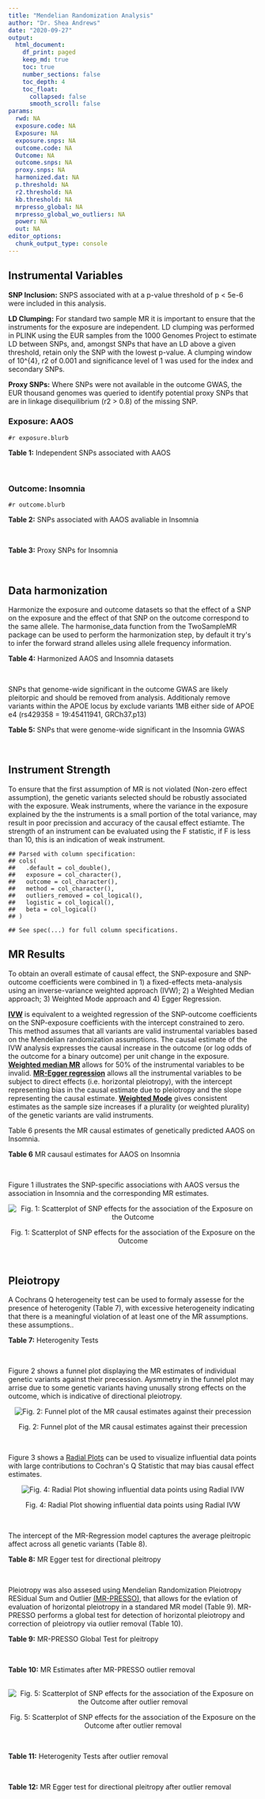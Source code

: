 ```yaml
---
title: "Mendelian Randomization Analysis"
author: "Dr. Shea Andrews"
date: "2020-09-27"
output:
  html_document:
    df_print: paged
    keep_md: true
    toc: true
    number_sections: false
    toc_depth: 4
    toc_float:
      collapsed: false
      smooth_scroll: false
params:
  rwd: NA
  exposure.code: NA
  Exposure: NA
  exposure.snps: NA
  outcome.code: NA
  Outcome: NA
  outcome.snps: NA
  proxy.snps: NA
  harmonized.dat: NA
  p.threshold: NA
  r2.threshold: NA
  kb.threshold: NA
  mrpresso_global: NA
  mrpresso_global_wo_outliers: NA
  power: NA
  out: NA
editor_options:
  chunk_output_type: console
---
```







## Instrumental Variables
**SNP Inclusion:** SNPS associated with at a p-value threshold of p < 5e-6 were included in this analysis.
<br>

**LD Clumping:** For standard two sample MR it is important to ensure that the instruments for the exposure are independent. LD clumping was performed in PLINK using the EUR samples from the 1000 Genomes Project to estimate LD between SNPs, and, amongst SNPs that have an LD above a given threshold, retain only the SNP with the lowest p-value. A clumping window of 10^{4}, r2 of 0.001 and significance level of 1 was used for the index and secondary SNPs.
<br>

**Proxy SNPs:** Where SNPs were not available in the outcome GWAS, the EUR thousand genomes was queried to identify potential proxy SNPs that are in linkage disequilibrium (r2 > 0.8) of the missing SNP.
<br>

### Exposure: AAOS
`#r exposure.blurb`
<br>

**Table 1:** Independent SNPs associated with AAOS
<div data-pagedtable="false">
  <script data-pagedtable-source type="application/json">
{"columns":[{"label":["SNP"],"name":[1],"type":["chr"],"align":["left"]},{"label":["CHROM"],"name":[2],"type":["dbl"],"align":["right"]},{"label":["POS"],"name":[3],"type":["dbl"],"align":["right"]},{"label":["REF"],"name":[4],"type":["chr"],"align":["left"]},{"label":["ALT"],"name":[5],"type":["chr"],"align":["left"]},{"label":["AF"],"name":[6],"type":["dbl"],"align":["right"]},{"label":["BETA"],"name":[7],"type":["dbl"],"align":["right"]},{"label":["SE"],"name":[8],"type":["dbl"],"align":["right"]},{"label":["Z"],"name":[9],"type":["dbl"],"align":["right"]},{"label":["P"],"name":[10],"type":["dbl"],"align":["right"]},{"label":["N"],"name":[11],"type":["dbl"],"align":["right"]},{"label":["TRAIT"],"name":[12],"type":["chr"],"align":["left"]}],"data":[{"1":"rs2649062","2":"1","3":"5799177","4":"A","5":"G","6":"0.3192","7":"0.0652","8":"0.0131","9":"4.977100","10":"6.120e-07","11":"40255","12":"AAOS"},{"1":"rs4662080","2":"1","3":"14363419","4":"C","5":"T","6":"0.6649","7":"0.1421","8":"0.0296","9":"4.800676","10":"1.586e-06","11":"40255","12":"AAOS"},{"1":"rs10919252","2":"1","3":"169802956","4":"C","5":"G","6":"0.3275","7":"0.0975","8":"0.0198","9":"4.924240","10":"8.182e-07","11":"40255","12":"AAOS"},{"1":"rs6701713","2":"1","3":"207786289","4":"A","5":"G","6":"0.7983","7":"-0.0709","8":"0.0146","9":"-4.856160","10":"1.184e-06","11":"40255","12":"AAOS"},{"1":"rs144505123","2":"1","3":"221802052","4":"C","5":"T","6":"0.0113","7":"0.7709","8":"0.1609","9":"4.791175","10":"1.661e-06","11":"40255","12":"AAOS"},{"1":"rs6718282","2":"2","3":"18039651","4":"G","5":"A","6":"0.0440","7":"-0.1421","8":"0.0308","9":"-4.613636","10":"3.840e-06","11":"40255","12":"AAOS"},{"1":"rs114131510","2":"2","3":"78420700","4":"A","5":"G","6":"0.0162","7":"0.6419","8":"0.1406","9":"4.565430","10":"4.949e-06","11":"40255","12":"AAOS"},{"1":"rs12615104","2":"2","3":"109820829","4":"T","5":"C","6":"0.2566","7":"-0.1057","8":"0.0221","9":"-4.782810","10":"1.829e-06","11":"40255","12":"AAOS"},{"1":"rs111906619","2":"2","3":"127789085","4":"C","5":"T","6":"0.0709","7":"0.1268","8":"0.0256","9":"4.953125","10":"7.088e-07","11":"40255","12":"AAOS"},{"1":"rs6431219","2":"2","3":"127862133","4":"C","5":"T","6":"0.4163","7":"0.0774","8":"0.0124","9":"6.241935","10":"3.897e-10","11":"40255","12":"AAOS"},{"1":"rs359982","2":"2","3":"219826934","4":"A","5":"G","6":"0.0781","7":"0.2660","8":"0.0513","9":"5.185190","10":"2.159e-07","11":"40255","12":"AAOS"},{"1":"rs116341973","2":"3","3":"63462893","4":"A","5":"G","6":"0.0227","7":"0.2057","8":"0.0399","9":"5.155390","10":"2.478e-07","11":"40255","12":"AAOS"},{"1":"rs145799027","2":"3","3":"114438213","4":"T","5":"C","6":"0.0147","7":"0.7485","8":"0.1601","9":"4.675200","10":"2.933e-06","11":"40255","12":"AAOS"},{"1":"rs71602496","2":"4","3":"661002","4":"A","5":"G","6":"0.1453","7":"0.0780","8":"0.0171","9":"4.561400","10":"4.978e-06","11":"40255","12":"AAOS"},{"1":"rs115803892","2":"4","3":"134185712","4":"G","5":"A","6":"0.0129","7":"0.9151","8":"0.1973","9":"4.638115","10":"3.498e-06","11":"40255","12":"AAOS"},{"1":"rs1689013","2":"4","3":"181048651","4":"T","5":"C","6":"0.2493","7":"0.0637","8":"0.0139","9":"4.582730","10":"4.657e-06","11":"40255","12":"AAOS"},{"1":"rs144202318","2":"5","3":"165711579","4":"G","5":"A","6":"0.0135","7":"0.7219","8":"0.1572","9":"4.592239","10":"4.356e-06","11":"40255","12":"AAOS"},{"1":"rs77345379","2":"6","3":"69273670","4":"C","5":"T","6":"0.0185","7":"0.2291","8":"0.0501","9":"4.572854","10":"4.830e-06","11":"40255","12":"AAOS"},{"1":"rs12153819","2":"6","3":"83773049","4":"C","5":"T","6":"0.1018","7":"-0.1092","8":"0.0235","9":"-4.646809","10":"3.291e-06","11":"40255","12":"AAOS"},{"1":"rs17170228","2":"7","3":"33076314","4":"G","5":"A","6":"0.0623","7":"0.1215","8":"0.0248","9":"4.899194","10":"1.004e-06","11":"40255","12":"AAOS"},{"1":"rs149907089","2":"7","3":"151626353","4":"G","5":"C","6":"0.0162","7":"0.7109","8":"0.1535","9":"4.631270","10":"3.637e-06","11":"40255","12":"AAOS"},{"1":"rs2725066","2":"8","3":"4438058","4":"T","5":"A","6":"0.5128","7":"-0.0936","8":"0.0191","9":"-4.900524","10":"9.948e-07","11":"40255","12":"AAOS"},{"1":"rs117201713","2":"8","3":"121340499","4":"G","5":"C","6":"0.0408","7":"0.2125","8":"0.0456","9":"4.660088","10":"3.120e-06","11":"40255","12":"AAOS"},{"1":"rs36033332","2":"9","3":"26834807","4":"C","5":"G","6":"0.0386","7":"0.4601","8":"0.0865","9":"5.319080","10":"1.030e-07","11":"40255","12":"AAOS"},{"1":"rs7930318","2":"11","3":"60033371","4":"C","5":"T","6":"0.5996","7":"0.0750","8":"0.0125","9":"6.000000","10":"2.245e-09","11":"40255","12":"AAOS"},{"1":"rs567075","2":"11","3":"85830157","4":"T","5":"C","6":"0.6903","7":"0.0900","8":"0.0132","9":"6.818180","10":"9.084e-12","11":"40255","12":"AAOS"},{"1":"rs11218343","2":"11","3":"121435587","4":"T","5":"C","6":"0.0395","7":"-0.1653","8":"0.0329","9":"-5.024320","10":"5.148e-07","11":"40255","12":"AAOS"},{"1":"rs7958488","2":"12","3":"6546166","4":"A","5":"T","6":"0.0195","7":"0.5085","8":"0.1111","9":"4.576960","10":"4.719e-06","11":"40255","12":"AAOS"},{"1":"rs1118069","2":"12","3":"84739181","4":"A","5":"T","6":"0.7195","7":"0.1012","8":"0.0216","9":"4.685190","10":"2.693e-06","11":"40255","12":"AAOS"},{"1":"rs140016885","2":"12","3":"99679113","4":"A","5":"G","6":"0.0144","7":"0.6851","8":"0.1416","9":"4.838280","10":"1.310e-06","11":"40255","12":"AAOS"},{"1":"rs9582517","2":"13","3":"102331030","4":"T","5":"C","6":"0.5073","7":"-0.1185","8":"0.0257","9":"-4.610890","10":"3.908e-06","11":"40255","12":"AAOS"},{"1":"rs146189059","2":"14","3":"47173254","4":"C","5":"G","6":"0.0111","7":"0.9444","8":"0.1835","9":"5.146590","10":"2.634e-07","11":"40255","12":"AAOS"},{"1":"rs17125944","2":"14","3":"53400629","4":"T","5":"C","6":"0.0924","7":"0.0960","8":"0.0203","9":"4.729060","10":"2.321e-06","11":"40255","12":"AAOS"},{"1":"rs150193285","2":"15","3":"75224360","4":"C","5":"T","6":"0.0109","7":"0.7622","8":"0.1650","9":"4.619394","10":"3.834e-06","11":"40255","12":"AAOS"},{"1":"rs9947273","2":"18","3":"35409158","4":"G","5":"A","6":"0.1431","7":"-0.0853","8":"0.0178","9":"-4.792135","10":"1.593e-06","11":"40255","12":"AAOS"},{"1":"rs62117204","2":"19","3":"45242967","4":"C","5":"T","6":"0.0601","7":"-0.1867","8":"0.0278","9":"-6.715827","10":"1.864e-11","11":"40255","12":"AAOS"},{"1":"rs76205446","2":"19","3":"45355267","4":"T","5":"A","6":"0.0143","7":"0.7096","8":"0.1234","9":"5.750405","10":"9.010e-09","11":"40255","12":"AAOS"},{"1":"rs2075650","2":"19","3":"45395619","4":"A","5":"G","6":"0.2197","7":"0.5502","8":"0.0223","9":"24.672600","10":"5.980e-134","11":"40255","12":"AAOS"},{"1":"rs141441332","2":"19","3":"45438575","4":"C","5":"A","6":"0.0110","7":"0.5383","8":"0.0632","9":"8.517405","10":"1.713e-17","11":"40255","12":"AAOS"},{"1":"rs204469","2":"19","3":"45490285","4":"A","5":"G","6":"0.9632","7":"0.1588","8":"0.0341","9":"4.656890","10":"3.269e-06","11":"40255","12":"AAOS"},{"1":"rs2827191","2":"21","3":"23361798","4":"C","5":"T","6":"0.2857","7":"0.1277","8":"0.0279","9":"4.577061","10":"4.895e-06","11":"40255","12":"AAOS"},{"1":"rs1043441","2":"22","3":"39130964","4":"C","5":"T","6":"0.2893","7":"-0.0639","8":"0.0135","9":"-4.733333","10":"2.110e-06","11":"40255","12":"AAOS"}],"options":{"columns":{"min":{},"max":[10]},"rows":{"min":[10],"max":[10]},"pages":{}}}
  </script>
</div>
<br>

### Outcome: Insomnia
`#r outcome.blurb`
<br>

**Table 2:** SNPs associated with AAOS avaliable in Insomnia
<div data-pagedtable="false">
  <script data-pagedtable-source type="application/json">
{"columns":[{"label":["SNP"],"name":[1],"type":["chr"],"align":["left"]},{"label":["CHROM"],"name":[2],"type":["dbl"],"align":["right"]},{"label":["POS"],"name":[3],"type":["dbl"],"align":["right"]},{"label":["REF"],"name":[4],"type":["chr"],"align":["left"]},{"label":["ALT"],"name":[5],"type":["chr"],"align":["left"]},{"label":["AF"],"name":[6],"type":["dbl"],"align":["right"]},{"label":["BETA"],"name":[7],"type":["dbl"],"align":["right"]},{"label":["SE"],"name":[8],"type":["dbl"],"align":["right"]},{"label":["Z"],"name":[9],"type":["dbl"],"align":["right"]},{"label":["P"],"name":[10],"type":["dbl"],"align":["right"]},{"label":["N"],"name":[11],"type":["dbl"],"align":["right"]},{"label":["TRAIT"],"name":[12],"type":["chr"],"align":["left"]}],"data":[{"1":"rs2649062","2":"1","3":"5799177","4":"A","5":"G","6":"0.32036400","7":"1.486780e-03","8":"0.0008674344","9":"1.714","10":"8.659e-02","11":"1326786","12":"Insomnia_Symptoms"},{"1":"rs4662080","2":"1","3":"14363419","4":"C","5":"T","6":"0.69553200","7":"9.012835e-04","8":"0.0010288624","9":"0.876","10":"3.813e-01","11":"944267","12":"Insomnia_Symptoms"},{"1":"rs10919252","2":"1","3":"169802956","4":"C","5":"G","6":"0.31039100","7":"4.952650e-04","8":"0.0008673637","9":"0.571","10":"5.678e-01","11":"1329501","12":"Insomnia_Symptoms"},{"1":"rs6701713","2":"1","3":"207786289","4":"A","5":"G","6":"0.77515400","7":"3.407780e-04","8":"0.0008671200","9":"0.393","10":"6.946e-01","11":"1330800","12":"Insomnia_Symptoms"},{"1":"rs144505123","2":"1","3":"221802052","4":"C","5":"T","6":"0.00744913","7":"-2.059754e-03","8":"0.0010278211","9":"-2.004","10":"4.511e-02","11":"944267","12":"Insomnia_Symptoms"},{"1":"rs6718282","2":"2","3":"18039651","4":"G","5":"A","6":"0.08463490","7":"5.758500e-04","8":"0.0008685520","9":"0.663","10":"5.076e-01","11":"1325619","12":"Insomnia_Symptoms"},{"1":"rs12615104","2":"2","3":"109820829","4":"T","5":"C","6":"0.32661600","7":"2.040660e-04","8":"0.0008683665","9":"0.235","10":"8.144e-01","11":"1327611","12":"Insomnia_Symptoms"},{"1":"rs111906619","2":"2","3":"127789085","4":"C","5":"T","6":"0.05424060","7":"6.016265e-04","8":"0.0008668970","9":"0.694","10":"4.875e-01","11":"1330603","12":"Insomnia_Symptoms"},{"1":"rs6431219","2":"2","3":"127862133","4":"C","5":"T","6":"0.39324600","7":"-9.091649e-04","8":"0.0008675237","9":"-1.048","10":"2.948e-01","11":"1327853","12":"Insomnia_Symptoms"},{"1":"rs359982","2":"2","3":"219826934","4":"A","5":"G","6":"0.05341570","7":"1.737090e-03","8":"0.0008659484","9":"2.006","10":"4.481e-02","11":"1330800","12":"Insomnia_Symptoms"},{"1":"rs116341973","2":"3","3":"63462893","4":"A","5":"G","6":"0.01417150","7":"-6.493110e-04","8":"0.0008669035","9":"-0.749","10":"4.538e-01","11":"1330445","12":"Insomnia_Symptoms"},{"1":"rs71602496","2":"4","3":"661002","4":"A","5":"G","6":"0.14947100","7":"1.688390e-03","8":"0.0008662860","9":"1.949","10":"5.124e-02","11":"1329867","12":"Insomnia_Symptoms"},{"1":"rs115803892","2":"4","3":"134185712","4":"G","5":"A","6":"0.02500000","7":"-8.069966e-05","8":"0.0008677383","9":"-0.093","10":"9.256e-01","11":"1330429","12":"Insomnia_Symptoms"},{"1":"rs1689013","2":"4","3":"181048651","4":"T","5":"C","6":"0.22133500","7":"9.391790e-04","8":"0.0008672009","9":"1.083","10":"2.787e-01","11":"1328765","12":"Insomnia_Symptoms"},{"1":"rs144202318","2":"5","3":"165711579","4":"G","5":"A","6":"0.01040480","7":"-9.024220e-04","8":"0.0008668799","9":"-1.041","10":"2.978e-01","11":"1329841","12":"Insomnia_Symptoms"},{"1":"rs77345379","2":"6","3":"69273670","4":"C","5":"T","6":"0.02319680","7":"-1.560511e-03","8":"0.0008669503","9":"-1.800","10":"7.184e-02","11":"1328106","12":"Insomnia_Symptoms"},{"1":"rs12153819","2":"6","3":"83773049","4":"C","5":"T","6":"0.16679800","7":"2.491649e-03","8":"0.0008657573","9":"2.878","10":"3.999e-03","11":"1329830","12":"Insomnia_Symptoms"},{"1":"rs17170228","2":"7","3":"33076314","4":"G","5":"A","6":"0.05569710","7":"1.665455e-04","8":"0.0008674246","9":"0.192","10":"8.481e-01","11":"1330713","12":"Insomnia_Symptoms"},{"1":"rs2725066","2":"8","3":"4438058","4":"T","5":"A","6":"0.54336700","7":"-2.518303e-04","8":"0.0008683804","9":"-0.290","10":"7.716e-01","11":"1327324","12":"Insomnia_Symptoms"},{"1":"rs117201713","2":"8","3":"121340499","4":"G","5":"C","6":"0.03194600","7":"-1.453639e-03","8":"0.0008662928","9":"-1.678","10":"9.335e-02","11":"1330356","12":"Insomnia_Symptoms"},{"1":"rs36033332","2":"9","3":"26834807","4":"C","5":"G","6":"0.08303120","7":"1.365940e-03","8":"0.0008672620","9":"1.575","10":"1.153e-01","11":"1327580","12":"Insomnia_Symptoms"},{"1":"rs7930318","2":"11","3":"60033371","4":"C","5":"T","6":"0.65976800","7":"5.608798e-04","8":"0.0008668931","9":"0.647","10":"5.173e-01","11":"1330737","12":"Insomnia_Symptoms"},{"1":"rs567075","2":"11","3":"85830157","4":"T","5":"C","6":"0.69089900","7":"3.320910e-03","8":"0.0008652703","9":"3.838","10":"1.238e-04","11":"1329677","12":"Insomnia_Symptoms"},{"1":"rs11218343","2":"11","3":"121435587","4":"T","5":"C","6":"0.03449530","7":"5.825820e-04","8":"0.0008669368","9":"0.672","10":"5.017e-01","11":"1330539","12":"Insomnia_Symptoms"},{"1":"rs7958488","2":"12","3":"6546166","4":"A","5":"T","6":"0.01840830","7":"-2.387860e-04","8":"0.0008683136","9":"-0.275","10":"7.831e-01","11":"1327591","12":"Insomnia_Symptoms"},{"1":"rs1118069","2":"12","3":"84739181","4":"A","5":"T","6":"0.62582100","7":"4.707790e-03","8":"0.0008641321","9":"5.448","10":"5.085e-08","11":"1330480","12":"Insomnia_Symptoms"},{"1":"rs9582517","2":"13","3":"102331030","4":"T","5":"C","6":"0.48209100","7":"-1.387970e-03","8":"0.0008669370","9":"-1.601","10":"1.093e-01","11":"1328525","12":"Insomnia_Symptoms"},{"1":"rs146189059","2":"14","3":"47173254","4":"C","5":"G","6":"0.01144620","7":"-3.271950e-04","8":"0.0008678925","9":"-0.377","10":"7.064e-01","11":"1328488","12":"Insomnia_Symptoms"},{"1":"rs17125944","2":"14","3":"53400629","4":"T","5":"C","6":"0.09734350","7":"-1.735770e-04","8":"0.0008678826","9":"-0.200","10":"8.414e-01","11":"1329264","12":"Insomnia_Symptoms"},{"1":"rs150193285","2":"15","3":"75224360","4":"C","5":"T","6":"0.02104500","7":"-8.779698e-04","8":"0.0008667027","9":"-1.013","10":"3.113e-01","11":"1330448","12":"Insomnia_Symptoms"},{"1":"rs9947273","2":"18","3":"35409158","4":"G","5":"A","6":"0.18287400","7":"-2.255247e-04","8":"0.0010297932","9":"-0.219","10":"8.265e-01","11":"944267","12":"Insomnia_Symptoms"},{"1":"rs62117204","2":"19","3":"45242967","4":"C","5":"T","6":"0.07418880","7":"1.257345e-03","8":"0.0008665370","9":"1.451","10":"1.469e-01","11":"1330047","12":"Insomnia_Symptoms"},{"1":"rs76205446","2":"19","3":"45355267","4":"T","5":"A","6":"0.00945455","7":"-1.892623e-03","8":"0.0008661891","9":"-2.185","10":"2.887e-02","11":"1329733","12":"Insomnia_Symptoms"},{"1":"rs2075650","2":"19","3":"45395619","4":"A","5":"G","6":"0.15559200","7":"-3.331590e-03","8":"0.0008648985","9":"-3.852","10":"1.172e-04","11":"1330800","12":"Insomnia_Symptoms"},{"1":"rs141441332","2":"19","3":"45438575","4":"C","5":"A","6":"0.00789570","7":"-1.824385e-05","8":"0.0008687547","9":"-0.021","10":"9.831e-01","11":"1328426","12":"Insomnia_Symptoms"},{"1":"rs204469","2":"19","3":"45490285","4":"A","5":"G","6":"0.96476600","7":"-6.749000e-04","8":"0.0008674803","9":"-0.778","10":"4.368e-01","11":"1328606","12":"Insomnia_Symptoms"},{"1":"rs2827191","2":"21","3":"23361798","4":"C","5":"T","6":"0.29854800","7":"7.386383e-04","8":"0.0008669464","9":"0.852","10":"3.940e-01","11":"1330064","12":"Insomnia_Symptoms"},{"1":"rs1043441","2":"22","3":"39130964","4":"C","5":"T","6":"0.30681800","7":"9.656731e-04","8":"0.0008668520","9":"1.114","10":"2.654e-01","11":"1329770","12":"Insomnia_Symptoms"},{"1":"rs114131510","2":"NA","3":"NA","4":"NA","5":"NA","6":"NA","7":"NA","8":"NA","9":"NA","10":"NA","11":"NA","12":"NA"},{"1":"rs145799027","2":"NA","3":"NA","4":"NA","5":"NA","6":"NA","7":"NA","8":"NA","9":"NA","10":"NA","11":"NA","12":"NA"},{"1":"rs149907089","2":"NA","3":"NA","4":"NA","5":"NA","6":"NA","7":"NA","8":"NA","9":"NA","10":"NA","11":"NA","12":"NA"},{"1":"rs140016885","2":"NA","3":"NA","4":"NA","5":"NA","6":"NA","7":"NA","8":"NA","9":"NA","10":"NA","11":"NA","12":"NA"}],"options":{"columns":{"min":{},"max":[10]},"rows":{"min":[10],"max":[10]},"pages":{}}}
  </script>
</div>
<br>

**Table 3:** Proxy SNPs for Insomnia
<div data-pagedtable="false">
  <script data-pagedtable-source type="application/json">
{"columns":[{"label":["proxy.outcome"],"name":[1],"type":["lgl"],"align":["right"]},{"label":["target_snp"],"name":[2],"type":["chr"],"align":["left"]},{"label":["proxy_snp"],"name":[3],"type":["lgl"],"align":["right"]},{"label":["ld.r2"],"name":[4],"type":["lgl"],"align":["right"]},{"label":["Dprime"],"name":[5],"type":["lgl"],"align":["right"]},{"label":["ref.proxy"],"name":[6],"type":["lgl"],"align":["right"]},{"label":["alt.proxy"],"name":[7],"type":["lgl"],"align":["right"]},{"label":["CHROM"],"name":[8],"type":["lgl"],"align":["right"]},{"label":["POS"],"name":[9],"type":["lgl"],"align":["right"]},{"label":["ALT.proxy"],"name":[10],"type":["lgl"],"align":["right"]},{"label":["REF.proxy"],"name":[11],"type":["lgl"],"align":["right"]},{"label":["AF"],"name":[12],"type":["lgl"],"align":["right"]},{"label":["BETA"],"name":[13],"type":["lgl"],"align":["right"]},{"label":["SE"],"name":[14],"type":["lgl"],"align":["right"]},{"label":["P"],"name":[15],"type":["lgl"],"align":["right"]},{"label":["N"],"name":[16],"type":["lgl"],"align":["right"]},{"label":["ref"],"name":[17],"type":["lgl"],"align":["right"]},{"label":["alt"],"name":[18],"type":["lgl"],"align":["right"]},{"label":["ALT"],"name":[19],"type":["lgl"],"align":["right"]},{"label":["REF"],"name":[20],"type":["lgl"],"align":["right"]},{"label":["PHASE"],"name":[21],"type":["lgl"],"align":["right"]}],"data":[{"1":"NA","2":"rs114131510","3":"NA","4":"NA","5":"NA","6":"NA","7":"NA","8":"NA","9":"NA","10":"NA","11":"NA","12":"NA","13":"NA","14":"NA","15":"NA","16":"NA","17":"NA","18":"NA","19":"NA","20":"NA","21":"NA"},{"1":"NA","2":"rs145799027","3":"NA","4":"NA","5":"NA","6":"NA","7":"NA","8":"NA","9":"NA","10":"NA","11":"NA","12":"NA","13":"NA","14":"NA","15":"NA","16":"NA","17":"NA","18":"NA","19":"NA","20":"NA","21":"NA"},{"1":"NA","2":"rs149907089","3":"NA","4":"NA","5":"NA","6":"NA","7":"NA","8":"NA","9":"NA","10":"NA","11":"NA","12":"NA","13":"NA","14":"NA","15":"NA","16":"NA","17":"NA","18":"NA","19":"NA","20":"NA","21":"NA"},{"1":"NA","2":"rs140016885","3":"NA","4":"NA","5":"NA","6":"NA","7":"NA","8":"NA","9":"NA","10":"NA","11":"NA","12":"NA","13":"NA","14":"NA","15":"NA","16":"NA","17":"NA","18":"NA","19":"NA","20":"NA","21":"NA"}],"options":{"columns":{"min":{},"max":[10]},"rows":{"min":[10],"max":[10]},"pages":{}}}
  </script>
</div>
<br>

## Data harmonization
Harmonize the exposure and outcome datasets so that the effect of a SNP on the exposure and the effect of that SNP on the outcome correspond to the same allele. The harmonise_data function from the TwoSampleMR package can be used to perform the harmonization step, by default it try's to infer the forward strand alleles using allele frequency information.
<br>

**Table 4:** Harmonized AAOS and Insomnia datasets
<div data-pagedtable="false">
  <script data-pagedtable-source type="application/json">
{"columns":[{"label":["SNP"],"name":[1],"type":["chr"],"align":["left"]},{"label":["effect_allele.exposure"],"name":[2],"type":["chr"],"align":["left"]},{"label":["other_allele.exposure"],"name":[3],"type":["chr"],"align":["left"]},{"label":["effect_allele.outcome"],"name":[4],"type":["chr"],"align":["left"]},{"label":["other_allele.outcome"],"name":[5],"type":["chr"],"align":["left"]},{"label":["beta.exposure"],"name":[6],"type":["dbl"],"align":["right"]},{"label":["beta.outcome"],"name":[7],"type":["dbl"],"align":["right"]},{"label":["eaf.exposure"],"name":[8],"type":["dbl"],"align":["right"]},{"label":["eaf.outcome"],"name":[9],"type":["dbl"],"align":["right"]},{"label":["remove"],"name":[10],"type":["lgl"],"align":["right"]},{"label":["palindromic"],"name":[11],"type":["lgl"],"align":["right"]},{"label":["ambiguous"],"name":[12],"type":["lgl"],"align":["right"]},{"label":["id.outcome"],"name":[13],"type":["chr"],"align":["left"]},{"label":["chr.outcome"],"name":[14],"type":["dbl"],"align":["right"]},{"label":["pos.outcome"],"name":[15],"type":["dbl"],"align":["right"]},{"label":["se.outcome"],"name":[16],"type":["dbl"],"align":["right"]},{"label":["z.outcome"],"name":[17],"type":["dbl"],"align":["right"]},{"label":["pval.outcome"],"name":[18],"type":["dbl"],"align":["right"]},{"label":["samplesize.outcome"],"name":[19],"type":["dbl"],"align":["right"]},{"label":["outcome"],"name":[20],"type":["chr"],"align":["left"]},{"label":["mr_keep.outcome"],"name":[21],"type":["lgl"],"align":["right"]},{"label":["pval_origin.outcome"],"name":[22],"type":["chr"],"align":["left"]},{"label":["chr.exposure"],"name":[23],"type":["dbl"],"align":["right"]},{"label":["pos.exposure"],"name":[24],"type":["dbl"],"align":["right"]},{"label":["se.exposure"],"name":[25],"type":["dbl"],"align":["right"]},{"label":["z.exposure"],"name":[26],"type":["dbl"],"align":["right"]},{"label":["pval.exposure"],"name":[27],"type":["dbl"],"align":["right"]},{"label":["samplesize.exposure"],"name":[28],"type":["dbl"],"align":["right"]},{"label":["exposure"],"name":[29],"type":["chr"],"align":["left"]},{"label":["mr_keep.exposure"],"name":[30],"type":["lgl"],"align":["right"]},{"label":["pval_origin.exposure"],"name":[31],"type":["chr"],"align":["left"]},{"label":["id.exposure"],"name":[32],"type":["chr"],"align":["left"]},{"label":["action"],"name":[33],"type":["dbl"],"align":["right"]},{"label":["mr_keep"],"name":[34],"type":["lgl"],"align":["right"]},{"label":["pt"],"name":[35],"type":["dbl"],"align":["right"]},{"label":["pleitropy_keep"],"name":[36],"type":["lgl"],"align":["right"]},{"label":["mrpresso_RSSobs"],"name":[37],"type":["dbl"],"align":["right"]},{"label":["mrpresso_pval"],"name":[38],"type":["chr"],"align":["left"]},{"label":["mrpresso_keep"],"name":[39],"type":["lgl"],"align":["right"]}],"data":[{"1":"rs1043441","2":"T","3":"C","4":"T","5":"C","6":"-0.0639","7":"9.656731e-04","8":"0.2893","9":"0.30681800","10":"FALSE","11":"FALSE","12":"FALSE","13":"VssOTX","14":"22","15":"39130964","16":"0.0008668520","17":"1.114","18":"2.654e-01","19":"1329770","20":"Jansen2018insomnia23andMe","21":"TRUE","22":"reported","23":"22","24":"39130964","25":"0.0135","26":"-4.733333","27":"2.110e-06","28":"40255","29":"Huang2017aaos","30":"TRUE","31":"reported","32":"gXEay3","33":"2","34":"TRUE","35":"5e-06","36":"TRUE","37":"8.847435e-07","38":"1","39":"TRUE"},{"1":"rs10919252","2":"G","3":"C","4":"G","5":"C","6":"0.0975","7":"4.952650e-04","8":"0.3275","9":"0.31039100","10":"FALSE","11":"TRUE","12":"FALSE","13":"VssOTX","14":"1","15":"169802956","16":"0.0008673637","17":"0.571","18":"5.678e-01","19":"1329501","20":"Jansen2018insomnia23andMe","21":"TRUE","22":"reported","23":"1","24":"169802956","25":"0.0198","26":"4.924240","27":"8.182e-07","28":"40255","29":"Huang2017aaos","30":"TRUE","31":"reported","32":"gXEay3","33":"2","34":"TRUE","35":"5e-06","36":"TRUE","37":"2.874527e-07","38":"1","39":"TRUE"},{"1":"rs1118069","2":"T","3":"A","4":"T","5":"A","6":"0.1012","7":"4.707790e-03","8":"0.7195","9":"0.62582100","10":"FALSE","11":"TRUE","12":"FALSE","13":"VssOTX","14":"12","15":"84739181","16":"0.0008641321","17":"5.448","18":"5.085e-08","19":"1330480","20":"Jansen2018insomnia23andMe","21":"TRUE","22":"reported","23":"12","24":"84739181","25":"0.0216","26":"4.685190","27":"2.693e-06","28":"40255","29":"Huang2017aaos","30":"TRUE","31":"reported","32":"gXEay3","33":"2","34":"TRUE","35":"5e-06","36":"TRUE","37":"2.266486e-05","38":"<0.0032","39":"FALSE"},{"1":"rs111906619","2":"T","3":"C","4":"T","5":"C","6":"0.1268","7":"6.016265e-04","8":"0.0709","9":"0.05424060","10":"FALSE","11":"FALSE","12":"FALSE","13":"VssOTX","14":"2","15":"127789085","16":"0.0008668970","17":"0.694","18":"4.875e-01","19":"1330603","20":"Jansen2018insomnia23andMe","21":"TRUE","22":"reported","23":"2","24":"127789085","25":"0.0256","26":"4.953125","27":"7.088e-07","28":"40255","29":"Huang2017aaos","30":"TRUE","31":"reported","32":"gXEay3","33":"2","34":"TRUE","35":"5e-06","36":"TRUE","37":"4.299910e-07","38":"1","39":"TRUE"},{"1":"rs11218343","2":"C","3":"T","4":"C","5":"T","6":"-0.1653","7":"5.825820e-04","8":"0.0395","9":"0.03449530","10":"FALSE","11":"FALSE","12":"FALSE","13":"VssOTX","14":"11","15":"121435587","16":"0.0008669368","17":"0.672","18":"5.017e-01","19":"1330539","20":"Jansen2018insomnia23andMe","21":"TRUE","22":"reported","23":"11","24":"121435587","25":"0.0329","26":"-5.024320","27":"5.148e-07","28":"40255","29":"Huang2017aaos","30":"TRUE","31":"reported","32":"gXEay3","33":"2","34":"TRUE","35":"5e-06","36":"TRUE","37":"2.691142e-07","38":"1","39":"TRUE"},{"1":"rs115803892","2":"A","3":"G","4":"A","5":"G","6":"0.9151","7":"-8.069966e-05","8":"0.0129","9":"0.02500000","10":"FALSE","11":"FALSE","12":"FALSE","13":"VssOTX","14":"4","15":"134185712","16":"0.0008677383","17":"-0.093","18":"9.256e-01","19":"1330429","20":"Jansen2018insomnia23andMe","21":"TRUE","22":"reported","23":"4","24":"134185712","25":"0.1973","26":"4.638115","27":"3.498e-06","28":"40255","29":"Huang2017aaos","30":"TRUE","31":"reported","32":"gXEay3","33":"2","34":"TRUE","35":"5e-06","36":"TRUE","37":"1.331569e-07","38":"1","39":"TRUE"},{"1":"rs116341973","2":"G","3":"A","4":"G","5":"A","6":"0.2057","7":"-6.493110e-04","8":"0.0227","9":"0.01417150","10":"FALSE","11":"FALSE","12":"FALSE","13":"VssOTX","14":"3","15":"63462893","16":"0.0008669035","17":"-0.749","18":"4.538e-01","19":"1330445","20":"Jansen2018insomnia23andMe","21":"TRUE","22":"reported","23":"3","24":"63462893","25":"0.0399","26":"5.155390","27":"2.478e-07","28":"40255","29":"Huang2017aaos","30":"TRUE","31":"reported","32":"gXEay3","33":"2","34":"TRUE","35":"5e-06","36":"TRUE","37":"3.265759e-07","38":"1","39":"TRUE"},{"1":"rs117201713","2":"C","3":"G","4":"C","5":"G","6":"0.2125","7":"-1.453639e-03","8":"0.0408","9":"0.03194600","10":"FALSE","11":"TRUE","12":"FALSE","13":"VssOTX","14":"8","15":"121340499","16":"0.0008662928","17":"-1.678","18":"9.335e-02","19":"1330356","20":"Jansen2018insomnia23andMe","21":"TRUE","22":"reported","23":"8","24":"121340499","25":"0.0456","26":"4.660088","27":"3.120e-06","28":"40255","29":"Huang2017aaos","30":"TRUE","31":"reported","32":"gXEay3","33":"2","34":"TRUE","35":"5e-06","36":"TRUE","37":"1.910632e-06","38":"1","39":"TRUE"},{"1":"rs12153819","2":"T","3":"C","4":"T","5":"C","6":"-0.1092","7":"2.491649e-03","8":"0.1018","9":"0.16679800","10":"FALSE","11":"FALSE","12":"FALSE","13":"VssOTX","14":"6","15":"83773049","16":"0.0008657573","17":"2.878","18":"3.999e-03","19":"1329830","20":"Jansen2018insomnia23andMe","21":"TRUE","22":"reported","23":"6","24":"83773049","25":"0.0235","26":"-4.646809","27":"3.291e-06","28":"40255","29":"Huang2017aaos","30":"TRUE","31":"reported","32":"gXEay3","33":"2","34":"TRUE","35":"5e-06","36":"TRUE","37":"6.023581e-06","38":"0.1504","39":"TRUE"},{"1":"rs12615104","2":"C","3":"T","4":"C","5":"T","6":"-0.1057","7":"2.040660e-04","8":"0.2566","9":"0.32661600","10":"FALSE","11":"FALSE","12":"FALSE","13":"VssOTX","14":"2","15":"109820829","16":"0.0008683665","17":"0.235","18":"8.144e-01","19":"1327611","20":"Jansen2018insomnia23andMe","21":"TRUE","22":"reported","23":"2","24":"109820829","25":"0.0221","26":"-4.782810","27":"1.829e-06","28":"40255","29":"Huang2017aaos","30":"TRUE","31":"reported","32":"gXEay3","33":"2","34":"TRUE","35":"5e-06","36":"TRUE","37":"2.608488e-08","38":"1","39":"TRUE"},{"1":"rs141441332","2":"A","3":"C","4":"A","5":"C","6":"0.5383","7":"-1.824385e-05","8":"0.0110","9":"0.00789570","10":"FALSE","11":"FALSE","12":"FALSE","13":"VssOTX","14":"19","15":"45438575","16":"0.0008687547","17":"-0.021","18":"9.831e-01","19":"1328426","20":"Jansen2018insomnia23andMe","21":"TRUE","22":"reported","23":"19","24":"45438575","25":"0.0632","26":"8.517405","27":"1.713e-17","28":"40255","29":"Huang2017aaos","30":"TRUE","31":"reported","32":"gXEay3","33":"2","34":"TRUE","35":"5e-06","36":"FALSE","37":"NA","38":"NA","39":"NA"},{"1":"rs144202318","2":"A","3":"G","4":"A","5":"G","6":"0.7219","7":"-9.024220e-04","8":"0.0135","9":"0.01040480","10":"FALSE","11":"FALSE","12":"FALSE","13":"VssOTX","14":"5","15":"165711579","16":"0.0008668799","17":"-1.041","18":"2.978e-01","19":"1329841","20":"Jansen2018insomnia23andMe","21":"TRUE","22":"reported","23":"5","24":"165711579","25":"0.1572","26":"4.592239","27":"4.356e-06","28":"40255","29":"Huang2017aaos","30":"TRUE","31":"reported","32":"gXEay3","33":"2","34":"TRUE","35":"5e-06","36":"TRUE","37":"4.846076e-07","38":"1","39":"TRUE"},{"1":"rs144505123","2":"T","3":"C","4":"T","5":"C","6":"0.7709","7":"-2.059754e-03","8":"0.0113","9":"0.00744913","10":"FALSE","11":"FALSE","12":"FALSE","13":"VssOTX","14":"1","15":"221802052","16":"0.0010278211","17":"-2.004","18":"4.511e-02","19":"944267","20":"Jansen2018insomnia23andMe","21":"TRUE","22":"reported","23":"1","24":"221802052","25":"0.1609","26":"4.791175","27":"1.661e-06","28":"40255","29":"Huang2017aaos","30":"TRUE","31":"reported","32":"gXEay3","33":"2","34":"TRUE","35":"5e-06","36":"TRUE","37":"3.779302e-06","38":"1","39":"TRUE"},{"1":"rs146189059","2":"G","3":"C","4":"G","5":"C","6":"0.9444","7":"-3.271950e-04","8":"0.0111","9":"0.01144620","10":"FALSE","11":"TRUE","12":"FALSE","13":"VssOTX","14":"14","15":"47173254","16":"0.0008678925","17":"-0.377","18":"7.064e-01","19":"1328488","20":"Jansen2018insomnia23andMe","21":"TRUE","22":"reported","23":"14","24":"47173254","25":"0.1835","26":"5.146590","27":"2.634e-07","28":"40255","29":"Huang2017aaos","30":"TRUE","31":"reported","32":"gXEay3","33":"2","34":"TRUE","35":"5e-06","36":"TRUE","37":"5.246031e-09","38":"1","39":"TRUE"},{"1":"rs150193285","2":"T","3":"C","4":"T","5":"C","6":"0.7622","7":"-8.779698e-04","8":"0.0109","9":"0.02104500","10":"FALSE","11":"FALSE","12":"FALSE","13":"VssOTX","14":"15","15":"75224360","16":"0.0008667027","17":"-1.013","18":"3.113e-01","19":"1330448","20":"Jansen2018insomnia23andMe","21":"TRUE","22":"reported","23":"15","24":"75224360","25":"0.1650","26":"4.619394","27":"3.834e-06","28":"40255","29":"Huang2017aaos","30":"TRUE","31":"reported","32":"gXEay3","33":"2","34":"TRUE","35":"5e-06","36":"TRUE","37":"4.360621e-07","38":"1","39":"TRUE"},{"1":"rs1689013","2":"C","3":"T","4":"C","5":"T","6":"0.0637","7":"9.391790e-04","8":"0.2493","9":"0.22133500","10":"FALSE","11":"FALSE","12":"FALSE","13":"VssOTX","14":"4","15":"181048651","16":"0.0008672009","17":"1.083","18":"2.787e-01","19":"1328765","20":"Jansen2018insomnia23andMe","21":"TRUE","22":"reported","23":"4","24":"181048651","25":"0.0139","26":"4.582730","27":"4.657e-06","28":"40255","29":"Huang2017aaos","30":"TRUE","31":"reported","32":"gXEay3","33":"2","34":"TRUE","35":"5e-06","36":"TRUE","37":"9.332144e-07","38":"1","39":"TRUE"},{"1":"rs17125944","2":"C","3":"T","4":"C","5":"T","6":"0.0960","7":"-1.735770e-04","8":"0.0924","9":"0.09734350","10":"FALSE","11":"FALSE","12":"FALSE","13":"VssOTX","14":"14","15":"53400629","16":"0.0008678826","17":"-0.200","18":"8.414e-01","19":"1329264","20":"Jansen2018insomnia23andMe","21":"TRUE","22":"reported","23":"14","24":"53400629","25":"0.0203","26":"4.729060","27":"2.321e-06","28":"40255","29":"Huang2017aaos","30":"TRUE","31":"reported","32":"gXEay3","33":"2","34":"TRUE","35":"5e-06","36":"TRUE","37":"1.817910e-08","38":"1","39":"TRUE"},{"1":"rs17170228","2":"A","3":"G","4":"A","5":"G","6":"0.1215","7":"1.665455e-04","8":"0.0623","9":"0.05569710","10":"FALSE","11":"FALSE","12":"FALSE","13":"VssOTX","14":"7","15":"33076314","16":"0.0008674246","17":"0.192","18":"8.481e-01","19":"1330713","20":"Jansen2018insomnia23andMe","21":"TRUE","22":"reported","23":"7","24":"33076314","25":"0.0248","26":"4.899194","27":"1.004e-06","28":"40255","29":"Huang2017aaos","30":"TRUE","31":"reported","32":"gXEay3","33":"2","34":"TRUE","35":"5e-06","36":"TRUE","37":"4.697264e-08","38":"1","39":"TRUE"},{"1":"rs204469","2":"G","3":"A","4":"G","5":"A","6":"0.1588","7":"-6.749000e-04","8":"0.9632","9":"0.96476600","10":"FALSE","11":"FALSE","12":"FALSE","13":"VssOTX","14":"19","15":"45490285","16":"0.0008674803","17":"-0.778","18":"4.368e-01","19":"1328606","20":"Jansen2018insomnia23andMe","21":"TRUE","22":"reported","23":"19","24":"45490285","25":"0.0341","26":"4.656890","27":"3.269e-06","28":"40255","29":"Huang2017aaos","30":"TRUE","31":"reported","32":"gXEay3","33":"2","34":"TRUE","35":"5e-06","36":"FALSE","37":"NA","38":"NA","39":"NA"},{"1":"rs2075650","2":"G","3":"A","4":"G","5":"A","6":"0.5502","7":"-3.331590e-03","8":"0.2197","9":"0.15559200","10":"FALSE","11":"FALSE","12":"FALSE","13":"VssOTX","14":"19","15":"45395619","16":"0.0008648985","17":"-3.852","18":"1.172e-04","19":"1330800","20":"Jansen2018insomnia23andMe","21":"TRUE","22":"reported","23":"19","24":"45395619","25":"0.0223","26":"24.672600","27":"5.980e-134","28":"40255","29":"Huang2017aaos","30":"TRUE","31":"reported","32":"gXEay3","33":"2","34":"TRUE","35":"5e-06","36":"FALSE","37":"NA","38":"NA","39":"NA"},{"1":"rs2649062","2":"G","3":"A","4":"G","5":"A","6":"0.0652","7":"1.486780e-03","8":"0.3192","9":"0.32036400","10":"FALSE","11":"FALSE","12":"FALSE","13":"VssOTX","14":"1","15":"5799177","16":"0.0008674344","17":"1.714","18":"8.659e-02","19":"1326786","20":"Jansen2018insomnia23andMe","21":"TRUE","22":"reported","23":"1","24":"5799177","25":"0.0131","26":"4.977100","27":"6.120e-07","28":"40255","29":"Huang2017aaos","30":"TRUE","31":"reported","32":"gXEay3","33":"2","34":"TRUE","35":"5e-06","36":"TRUE","37":"2.294760e-06","38":"1","39":"TRUE"},{"1":"rs2725066","2":"A","3":"T","4":"A","5":"T","6":"-0.0936","7":"-2.518303e-04","8":"0.5128","9":"0.54336700","10":"FALSE","11":"TRUE","12":"TRUE","13":"VssOTX","14":"8","15":"4438058","16":"0.0008683804","17":"-0.290","18":"7.716e-01","19":"1327324","20":"Jansen2018insomnia23andMe","21":"TRUE","22":"reported","23":"8","24":"4438058","25":"0.0191","26":"-4.900524","27":"9.948e-07","28":"40255","29":"Huang2017aaos","30":"TRUE","31":"reported","32":"gXEay3","33":"2","34":"FALSE","35":"5e-06","36":"TRUE","37":"NA","38":"NA","39":"NA"},{"1":"rs2827191","2":"T","3":"C","4":"T","5":"C","6":"0.1277","7":"7.386383e-04","8":"0.2857","9":"0.29854800","10":"FALSE","11":"FALSE","12":"FALSE","13":"VssOTX","14":"21","15":"23361798","16":"0.0008669464","17":"0.852","18":"3.940e-01","19":"1330064","20":"Jansen2018insomnia23andMe","21":"TRUE","22":"reported","23":"21","24":"23361798","25":"0.0279","26":"4.577061","27":"4.895e-06","28":"40255","29":"Huang2017aaos","30":"TRUE","31":"reported","32":"gXEay3","33":"2","34":"TRUE","35":"5e-06","36":"TRUE","37":"6.299473e-07","38":"1","39":"TRUE"},{"1":"rs359982","2":"G","3":"A","4":"G","5":"A","6":"0.2660","7":"1.737090e-03","8":"0.0781","9":"0.05341570","10":"FALSE","11":"FALSE","12":"FALSE","13":"VssOTX","14":"2","15":"219826934","16":"0.0008659484","17":"2.006","18":"4.481e-02","19":"1330800","20":"Jansen2018insomnia23andMe","21":"TRUE","22":"reported","23":"2","24":"219826934","25":"0.0513","26":"5.185190","27":"2.159e-07","28":"40255","29":"Huang2017aaos","30":"TRUE","31":"reported","32":"gXEay3","33":"2","34":"TRUE","35":"5e-06","36":"TRUE","37":"3.524341e-06","38":"0.9824","39":"TRUE"},{"1":"rs36033332","2":"G","3":"C","4":"G","5":"C","6":"0.4601","7":"1.365940e-03","8":"0.0386","9":"0.08303120","10":"FALSE","11":"TRUE","12":"FALSE","13":"VssOTX","14":"9","15":"26834807","16":"0.0008672620","17":"1.575","18":"1.153e-01","19":"1327580","20":"Jansen2018insomnia23andMe","21":"TRUE","22":"reported","23":"9","24":"26834807","25":"0.0865","26":"5.319080","27":"1.030e-07","28":"40255","29":"Huang2017aaos","30":"TRUE","31":"reported","32":"gXEay3","33":"2","34":"TRUE","35":"5e-06","36":"TRUE","37":"2.677767e-06","38":"1","39":"TRUE"},{"1":"rs4662080","2":"T","3":"C","4":"T","5":"C","6":"0.1421","7":"9.012835e-04","8":"0.6649","9":"0.69553200","10":"FALSE","11":"FALSE","12":"FALSE","13":"VssOTX","14":"1","15":"14363419","16":"0.0010288624","17":"0.876","18":"3.813e-01","19":"944267","20":"Jansen2018insomnia23andMe","21":"TRUE","22":"reported","23":"1","24":"14363419","25":"0.0296","26":"4.800676","27":"1.586e-06","28":"40255","29":"Huang2017aaos","30":"TRUE","31":"reported","32":"gXEay3","33":"2","34":"TRUE","35":"5e-06","36":"TRUE","37":"9.262136e-07","38":"1","39":"TRUE"},{"1":"rs567075","2":"C","3":"T","4":"C","5":"T","6":"0.0900","7":"3.320910e-03","8":"0.6903","9":"0.69089900","10":"FALSE","11":"FALSE","12":"FALSE","13":"VssOTX","14":"11","15":"85830157","16":"0.0008652703","17":"3.838","18":"1.238e-04","19":"1329677","20":"Jansen2018insomnia23andMe","21":"TRUE","22":"reported","23":"11","24":"85830157","25":"0.0132","26":"6.818180","27":"9.084e-12","28":"40255","29":"Huang2017aaos","30":"TRUE","31":"reported","32":"gXEay3","33":"2","34":"TRUE","35":"5e-06","36":"TRUE","37":"1.131716e-05","38":"0.0032","39":"FALSE"},{"1":"rs62117204","2":"T","3":"C","4":"T","5":"C","6":"-0.1867","7":"1.257345e-03","8":"0.0601","9":"0.07418880","10":"FALSE","11":"FALSE","12":"FALSE","13":"VssOTX","14":"19","15":"45242967","16":"0.0008665370","17":"1.451","18":"1.469e-01","19":"1330047","20":"Jansen2018insomnia23andMe","21":"TRUE","22":"reported","23":"19","24":"45242967","25":"0.0278","26":"-6.715827","27":"1.864e-11","28":"40255","29":"Huang2017aaos","30":"TRUE","31":"reported","32":"gXEay3","33":"2","34":"TRUE","35":"5e-06","36":"FALSE","37":"NA","38":"NA","39":"NA"},{"1":"rs6431219","2":"T","3":"C","4":"T","5":"C","6":"0.0774","7":"-9.091649e-04","8":"0.4163","9":"0.39324600","10":"FALSE","11":"FALSE","12":"FALSE","13":"VssOTX","14":"2","15":"127862133","16":"0.0008675237","17":"-1.048","18":"2.948e-01","19":"1327853","20":"Jansen2018insomnia23andMe","21":"TRUE","22":"reported","23":"2","24":"127862133","25":"0.0124","26":"6.241935","27":"3.897e-10","28":"40255","29":"Huang2017aaos","30":"TRUE","31":"reported","32":"gXEay3","33":"2","34":"TRUE","35":"5e-06","36":"TRUE","37":"7.725533e-07","38":"1","39":"TRUE"},{"1":"rs6701713","2":"G","3":"A","4":"G","5":"A","6":"-0.0709","7":"3.407780e-04","8":"0.7983","9":"0.77515400","10":"FALSE","11":"FALSE","12":"FALSE","13":"VssOTX","14":"1","15":"207786289","16":"0.0008671200","17":"0.393","18":"6.946e-01","19":"1330800","20":"Jansen2018insomnia23andMe","21":"TRUE","22":"reported","23":"1","24":"207786289","25":"0.0146","26":"-4.856160","27":"1.184e-06","28":"40255","29":"Huang2017aaos","30":"TRUE","31":"reported","32":"gXEay3","33":"2","34":"TRUE","35":"5e-06","36":"TRUE","37":"9.754314e-08","38":"1","39":"TRUE"},{"1":"rs6718282","2":"A","3":"G","4":"A","5":"G","6":"-0.1421","7":"5.758500e-04","8":"0.0440","9":"0.08463490","10":"FALSE","11":"FALSE","12":"FALSE","13":"VssOTX","14":"2","15":"18039651","16":"0.0008685520","17":"0.663","18":"5.076e-01","19":"1325619","20":"Jansen2018insomnia23andMe","21":"TRUE","22":"reported","23":"2","24":"18039651","25":"0.0308","26":"-4.613636","27":"3.840e-06","28":"40255","29":"Huang2017aaos","30":"TRUE","31":"reported","32":"gXEay3","33":"2","34":"TRUE","35":"5e-06","36":"TRUE","37":"2.709984e-07","38":"1","39":"TRUE"},{"1":"rs71602496","2":"G","3":"A","4":"G","5":"A","6":"0.0780","7":"1.688390e-03","8":"0.1453","9":"0.14947100","10":"FALSE","11":"FALSE","12":"FALSE","13":"VssOTX","14":"4","15":"661002","16":"0.0008662860","17":"1.949","18":"5.124e-02","19":"1329867","20":"Jansen2018insomnia23andMe","21":"TRUE","22":"reported","23":"4","24":"661002","25":"0.0171","26":"4.561400","27":"4.978e-06","28":"40255","29":"Huang2017aaos","30":"TRUE","31":"reported","32":"gXEay3","33":"2","34":"TRUE","35":"5e-06","36":"TRUE","37":"2.967491e-06","38":"1","39":"TRUE"},{"1":"rs76205446","2":"A","3":"T","4":"A","5":"T","6":"0.7096","7":"-1.892623e-03","8":"0.0143","9":"0.00945455","10":"FALSE","11":"TRUE","12":"FALSE","13":"VssOTX","14":"19","15":"45355267","16":"0.0008661891","17":"-2.185","18":"2.887e-02","19":"1329733","20":"Jansen2018insomnia23andMe","21":"TRUE","22":"reported","23":"19","24":"45355267","25":"0.1234","26":"5.750405","27":"9.010e-09","28":"40255","29":"Huang2017aaos","30":"TRUE","31":"reported","32":"gXEay3","33":"2","34":"TRUE","35":"5e-06","36":"FALSE","37":"NA","38":"NA","39":"NA"},{"1":"rs77345379","2":"T","3":"C","4":"T","5":"C","6":"0.2291","7":"-1.560511e-03","8":"0.0185","9":"0.02319680","10":"FALSE","11":"FALSE","12":"FALSE","13":"VssOTX","14":"6","15":"69273670","16":"0.0008669503","17":"-1.800","18":"7.184e-02","19":"1328106","20":"Jansen2018insomnia23andMe","21":"TRUE","22":"reported","23":"6","24":"69273670","25":"0.0501","26":"4.572854","27":"4.830e-06","28":"40255","29":"Huang2017aaos","30":"TRUE","31":"reported","32":"gXEay3","33":"2","34":"TRUE","35":"5e-06","36":"TRUE","37":"2.208503e-06","38":"1","39":"TRUE"},{"1":"rs7930318","2":"T","3":"C","4":"T","5":"C","6":"0.0750","7":"5.608798e-04","8":"0.5996","9":"0.65976800","10":"FALSE","11":"FALSE","12":"FALSE","13":"VssOTX","14":"11","15":"60033371","16":"0.0008668931","17":"0.647","18":"5.173e-01","19":"1330737","20":"Jansen2018insomnia23andMe","21":"TRUE","22":"reported","23":"11","24":"60033371","25":"0.0125","26":"6.000000","27":"2.245e-09","28":"40255","29":"Huang2017aaos","30":"TRUE","31":"reported","32":"gXEay3","33":"2","34":"TRUE","35":"5e-06","36":"TRUE","37":"3.506842e-07","38":"1","39":"TRUE"},{"1":"rs7958488","2":"T","3":"A","4":"T","5":"A","6":"0.5085","7":"-2.387860e-04","8":"0.0195","9":"0.01840830","10":"FALSE","11":"TRUE","12":"FALSE","13":"VssOTX","14":"12","15":"6546166","16":"0.0008683136","17":"-0.275","18":"7.831e-01","19":"1327591","20":"Jansen2018insomnia23andMe","21":"TRUE","22":"reported","23":"12","24":"6546166","25":"0.1111","26":"4.576960","27":"4.719e-06","28":"40255","29":"Huang2017aaos","30":"TRUE","31":"reported","32":"gXEay3","33":"2","34":"TRUE","35":"5e-06","36":"TRUE","37":"1.161518e-09","38":"1","39":"TRUE"},{"1":"rs9582517","2":"C","3":"T","4":"C","5":"T","6":"-0.1185","7":"-1.387970e-03","8":"0.5073","9":"0.48209100","10":"FALSE","11":"FALSE","12":"FALSE","13":"VssOTX","14":"13","15":"102331030","16":"0.0008669370","17":"-1.601","18":"1.093e-01","19":"1328525","20":"Jansen2018insomnia23andMe","21":"TRUE","22":"reported","23":"13","24":"102331030","25":"0.0257","26":"-4.610890","27":"3.908e-06","28":"40255","29":"Huang2017aaos","30":"TRUE","31":"reported","32":"gXEay3","33":"2","34":"TRUE","35":"5e-06","36":"TRUE","37":"2.076588e-06","38":"1","39":"TRUE"},{"1":"rs9947273","2":"A","3":"G","4":"A","5":"G","6":"-0.0853","7":"-2.255247e-04","8":"0.1431","9":"0.18287400","10":"FALSE","11":"FALSE","12":"FALSE","13":"VssOTX","14":"18","15":"35409158","16":"0.0010297932","17":"-0.219","18":"8.265e-01","19":"944267","20":"Jansen2018insomnia23andMe","21":"TRUE","22":"reported","23":"18","24":"35409158","25":"0.0178","26":"-4.792135","27":"1.593e-06","28":"40255","29":"Huang2017aaos","30":"TRUE","31":"reported","32":"gXEay3","33":"2","34":"TRUE","35":"5e-06","36":"TRUE","37":"6.788196e-08","38":"1","39":"TRUE"}],"options":{"columns":{"min":{},"max":[10]},"rows":{"min":[10],"max":[10]},"pages":{}}}
  </script>
</div>
<br>

SNPs that genome-wide significant in the outcome GWAS are likely pleitorpic and should be removed from analysis. Additionaly remove variants within the APOE locus by exclude variants 1MB either side of APOE e4 (rs429358 = 19:45411941, GRCh37.p13)
<br>


**Table 5:** SNPs that were genome-wide significant in the Insomnia GWAS
<div data-pagedtable="false">
  <script data-pagedtable-source type="application/json">
{"columns":[{"label":["SNP"],"name":[1],"type":["chr"],"align":["left"]},{"label":["chr.outcome"],"name":[2],"type":["dbl"],"align":["right"]},{"label":["pos.outcome"],"name":[3],"type":["dbl"],"align":["right"]},{"label":["pval.exposure"],"name":[4],"type":["dbl"],"align":["right"]},{"label":["pval.outcome"],"name":[5],"type":["dbl"],"align":["right"]}],"data":[{"1":"rs141441332","2":"19","3":"45438575","4":"1.713e-17","5":"0.9831000"},{"1":"rs204469","2":"19","3":"45490285","4":"3.269e-06","5":"0.4368000"},{"1":"rs2075650","2":"19","3":"45395619","4":"5.980e-134","5":"0.0001172"},{"1":"rs62117204","2":"19","3":"45242967","4":"1.864e-11","5":"0.1469000"},{"1":"rs76205446","2":"19","3":"45355267","4":"9.010e-09","5":"0.0288700"}],"options":{"columns":{"min":{},"max":[10]},"rows":{"min":[10],"max":[10]},"pages":{}}}
  </script>
</div>
<br>


## Instrument Strength
To ensure that the first assumption of MR is not violated (Non-zero effect assumption), the genetic variants selected should be robustly associated with the exposure. Weak instruments, where the variance in the exposure explained by the the instruments is a small portion of the total variance, may result in poor precission and accuracy of the causal effect estiamte. The strength of an instrument can be evaluated using the F statistic, if F is less than 10, this is an indication of weak instrument.


```
## Parsed with column specification:
## cols(
##   .default = col_double(),
##   exposure = col_character(),
##   outcome = col_character(),
##   method = col_character(),
##   outliers_removed = col_logical(),
##   logistic = col_logical(),
##   beta = col_logical()
## )
```

```
## See spec(...) for full column specifications.
```

<div data-pagedtable="false">
  <script data-pagedtable-source type="application/json">
{"columns":[{"label":["outliers_removed"],"name":[1],"type":["lgl"],"align":["right"]},{"label":["pve.exposure"],"name":[2],"type":["dbl"],"align":["right"]},{"label":["F"],"name":[3],"type":["dbl"],"align":["right"]},{"label":["Alpha"],"name":[4],"type":["dbl"],"align":["right"]},{"label":["NCP"],"name":[5],"type":["dbl"],"align":["right"]},{"label":["Power"],"name":[6],"type":["dbl"],"align":["right"]}],"data":[{"1":"FALSE","2":"0.01948542","3":"24.97867","4":"0.05","5":"0.01309740","6":"0.05150168"},{"1":"TRUE","2":"0.01781838","3":"24.32431","4":"0.05","5":"0.04801649","6":"0.05551852"}],"options":{"columns":{"min":{},"max":[10]},"rows":{"min":[10],"max":[10]},"pages":{}}}
  </script>
</div>

##  MR Results
To obtain an overall estimate of causal effect, the SNP-exposure and SNP-outcome coefficients were combined in 1) a fixed-effects meta-analysis using an inverse-variance weighted approach (IVW); 2) a Weighted Median approach; 3) Weighted Mode approach and 4) Egger Regression.


[**IVW**](https://doi.org/10.1002/gepi.21758) is equivalent to a weighted regression of the SNP-outcome coefficients on the SNP-exposure coefficients with the intercept constrained to zero. This method assumes that all variants are valid instrumental variables based on the Mendelian randomization assumptions. The causal estimate of the IVW analysis expresses the causal increase in the outcome (or log odds of the outcome for a binary outcome) per unit change in the exposure. [**Weighted median MR**](https://doi.org/10.1002/gepi.21965) allows for 50% of the instrumental variables to be invalid. [**MR-Egger regression**](https://doi.org/10.1093/ije/dyw220) allows all the instrumental variables to be subject to direct effects (i.e. horizontal pleiotropy), with the intercept representing bias in the causal estimate due to pleiotropy and the slope representing the causal estimate. [**Weighted Mode**](https://doi.org/10.1093/ije/dyx102) gives consistent estimates as the sample size increases if a plurality (or weighted plurality) of the genetic variants are valid instruments.
<br>



Table 6 presents the MR causal estimates of genetically predicted AAOS on Insomnia.
<br>

**Table 6** MR causaul estimates for AAOS on Insomnia
<div data-pagedtable="false">
  <script data-pagedtable-source type="application/json">
{"columns":[{"label":["id.exposure"],"name":[1],"type":["chr"],"align":["left"]},{"label":["id.outcome"],"name":[2],"type":["chr"],"align":["left"]},{"label":["outcome"],"name":[3],"type":["fctr"],"align":["left"]},{"label":["exposure"],"name":[4],"type":["fctr"],"align":["left"]},{"label":["method"],"name":[5],"type":["fctr"],"align":["left"]},{"label":["nsnp"],"name":[6],"type":["int"],"align":["right"]},{"label":["b"],"name":[7],"type":["dbl"],"align":["right"]},{"label":["se"],"name":[8],"type":["dbl"],"align":["right"]},{"label":["pval"],"name":[9],"type":["dbl"],"align":["right"]}],"data":[{"1":"gXEay3","2":"VssOTX","3":"Jansen2018insomnia23andMe","4":"Huang2017aaos","5":"Inverse variance weighted (fixed effects)","6":"32","7":"-0.0004067242","8":"0.0004253199","9":"0.3389316"},{"1":"gXEay3","2":"VssOTX","3":"Jansen2018insomnia23andMe","4":"Huang2017aaos","5":"Weighted median","6":"32","7":"-0.0004193773","8":"0.0006012472","9":"0.4854823"},{"1":"gXEay3","2":"VssOTX","3":"Jansen2018insomnia23andMe","4":"Huang2017aaos","5":"Weighted mode","6":"32","7":"-0.0007236417","8":"0.0004773463","9":"0.1396592"},{"1":"gXEay3","2":"VssOTX","3":"Jansen2018insomnia23andMe","4":"Huang2017aaos","5":"MR Egger","6":"32","7":"-0.0014901811","8":"0.0009620985","9":"0.1318951"}],"options":{"columns":{"min":{},"max":[10]},"rows":{"min":[10],"max":[10]},"pages":{}}}
  </script>
</div>
<br>

Figure 1 illustrates the SNP-specific associations with AAOS versus the association in Insomnia and the corresponding MR estimates.
<br>

<div class="figure" style="text-align: center">
<img src="/sc/arion/projects/LOAD/shea/Projects/MR_ADPhenome/results/MR_ADbidir/Huang2017aaos/Jansen2018insomnia23andMe/Huang2017aaos_5e-6_Jansen2018insomnia23andMe_MR_Analaysis_files/figure-html/scatter_plot-1.png" alt="Fig. 1: Scatterplot of SNP effects for the association of the Exposure on the Outcome"  />
<p class="caption">Fig. 1: Scatterplot of SNP effects for the association of the Exposure on the Outcome</p>
</div>
<br>


## Pleiotropy
A Cochrans Q heterogeneity test can be used to formaly assesse for the presence of heterogenity (Table 7), with excessive heterogeneity indicating that there is a meaningful violation of at least one of the MR assumptions.
these assumptions..
<br>

**Table 7:** Heterogenity Tests
<div data-pagedtable="false">
  <script data-pagedtable-source type="application/json">
{"columns":[{"label":["id.exposure"],"name":[1],"type":["chr"],"align":["left"]},{"label":["id.outcome"],"name":[2],"type":["chr"],"align":["left"]},{"label":["outcome"],"name":[3],"type":["fctr"],"align":["left"]},{"label":["exposure"],"name":[4],"type":["fctr"],"align":["left"]},{"label":["method"],"name":[5],"type":["fctr"],"align":["left"]},{"label":["Q"],"name":[6],"type":["dbl"],"align":["right"]},{"label":["Q_df"],"name":[7],"type":["dbl"],"align":["right"]},{"label":["Q_pval"],"name":[8],"type":["dbl"],"align":["right"]}],"data":[{"1":"gXEay3","2":"VssOTX","3":"Jansen2018insomnia23andMe","4":"Huang2017aaos","5":"MR Egger","6":"80.79873","7":"30","8":"1.515604e-06"},{"1":"gXEay3","2":"VssOTX","3":"Jansen2018insomnia23andMe","4":"Huang2017aaos","5":"Inverse variance weighted","6":"88.00998","7":"31","8":"2.300718e-07"}],"options":{"columns":{"min":{},"max":[10]},"rows":{"min":[10],"max":[10]},"pages":{}}}
  </script>
</div>
<br>

Figure 2 shows a funnel plot displaying the MR estimates of individual genetic variants against their precession. Aysmmetry in the funnel plot may arrise due to some genetic variants having unusally strong effects on the outcome, which is indicative of directional pleiotropy.
<br>

<div class="figure" style="text-align: center">
<img src="/sc/arion/projects/LOAD/shea/Projects/MR_ADPhenome/results/MR_ADbidir/Huang2017aaos/Jansen2018insomnia23andMe/Huang2017aaos_5e-6_Jansen2018insomnia23andMe_MR_Analaysis_files/figure-html/funnel_plot-1.png" alt="Fig. 2: Funnel plot of the MR causal estimates against their precession"  />
<p class="caption">Fig. 2: Funnel plot of the MR causal estimates against their precession</p>
</div>
<br>

Figure 3 shows a [Radial Plots](https://github.com/WSpiller/RadialMR) can be used to visualize influential data points with large contributions to Cochran's Q Statistic that may bias causal effect estimates.



<div class="figure" style="text-align: center">
<img src="/sc/arion/projects/LOAD/shea/Projects/MR_ADPhenome/results/MR_ADbidir/Huang2017aaos/Jansen2018insomnia23andMe/Huang2017aaos_5e-6_Jansen2018insomnia23andMe_MR_Analaysis_files/figure-html/Radial_Plot-1.png" alt="Fig. 4: Radial Plot showing influential data points using Radial IVW"  />
<p class="caption">Fig. 4: Radial Plot showing influential data points using Radial IVW</p>
</div>
<br>

The intercept of the MR-Regression model captures the average pleitropic affect across all genetic variants (Table 8).
<br>

**Table 8:** MR Egger test for directional pleitropy
<div data-pagedtable="false">
  <script data-pagedtable-source type="application/json">
{"columns":[{"label":["id.exposure"],"name":[1],"type":["chr"],"align":["left"]},{"label":["id.outcome"],"name":[2],"type":["chr"],"align":["left"]},{"label":["outcome"],"name":[3],"type":["fctr"],"align":["left"]},{"label":["exposure"],"name":[4],"type":["fctr"],"align":["left"]},{"label":["egger_intercept"],"name":[5],"type":["dbl"],"align":["right"]},{"label":["se"],"name":[6],"type":["dbl"],"align":["right"]},{"label":["pval"],"name":[7],"type":["dbl"],"align":["right"]}],"data":[{"1":"gXEay3","2":"VssOTX","3":"Jansen2018insomnia23andMe","4":"Huang2017aaos","5":"0.0005751588","6":"0.0003514988","7":"0.1122258"}],"options":{"columns":{"min":{},"max":[10]},"rows":{"min":[10],"max":[10]},"pages":{}}}
  </script>
</div>
<br>

Pleiotropy was also assesed using Mendelian Randomization Pleiotropy RESidual Sum and Outlier [(MR-PRESSO)](https://doi.org/10.1038/s41588-018-0099-7), that allows for the evlation of evaluation of horizontal pleiotropy in a standared MR model (Table 9). MR-PRESSO performs a global test for detection of horizontal pleiotropy and correction of pleiotropy via outlier removal (Table 10).
<br>

**Table 9:** MR-PRESSO Global Test for pleitropy
<div data-pagedtable="false">
  <script data-pagedtable-source type="application/json">
{"columns":[{"label":["id.exposure"],"name":[1],"type":["chr"],"align":["left"]},{"label":["id.outcome"],"name":[2],"type":["chr"],"align":["left"]},{"label":["outcome"],"name":[3],"type":["chr"],"align":["left"]},{"label":["exposure"],"name":[4],"type":["chr"],"align":["left"]},{"label":["pt"],"name":[5],"type":["dbl"],"align":["right"]},{"label":["outliers_removed"],"name":[6],"type":["lgl"],"align":["right"]},{"label":["n_outliers"],"name":[7],"type":["dbl"],"align":["right"]},{"label":["RSSobs"],"name":[8],"type":["dbl"],"align":["right"]},{"label":["pval"],"name":[9],"type":["chr"],"align":["left"]}],"data":[{"1":"gXEay3","2":"VssOTX","3":"Jansen2018insomnia23andMe","4":"Huang2017aaos","5":"5e-06","6":"FALSE","7":"2","8":"90.04996","9":"<1e-04"}],"options":{"columns":{"min":{},"max":[10]},"rows":{"min":[10],"max":[10]},"pages":{}}}
  </script>
</div>
<br>


**Table 10:** MR Estimates after MR-PRESSO outlier removal
<div data-pagedtable="false">
  <script data-pagedtable-source type="application/json">
{"columns":[{"label":["id.exposure"],"name":[1],"type":["chr"],"align":["left"]},{"label":["id.outcome"],"name":[2],"type":["chr"],"align":["left"]},{"label":["outcome"],"name":[3],"type":["fctr"],"align":["left"]},{"label":["exposure"],"name":[4],"type":["fctr"],"align":["left"]},{"label":["method"],"name":[5],"type":["fctr"],"align":["left"]},{"label":["nsnp"],"name":[6],"type":["int"],"align":["right"]},{"label":["b"],"name":[7],"type":["dbl"],"align":["right"]},{"label":["se"],"name":[8],"type":["dbl"],"align":["right"]},{"label":["pval"],"name":[9],"type":["dbl"],"align":["right"]}],"data":[{"1":"gXEay3","2":"VssOTX","3":"Jansen2018insomnia23andMe","4":"Huang2017aaos","5":"Inverse variance weighted (fixed effects)","6":"30","7":"-0.0005970056","8":"0.0004262669","9":"0.1613505"},{"1":"gXEay3","2":"VssOTX","3":"Jansen2018insomnia23andMe","4":"Huang2017aaos","5":"Weighted median","6":"30","7":"-0.0004205155","8":"0.0006054900","9":"0.4873659"},{"1":"gXEay3","2":"VssOTX","3":"Jansen2018insomnia23andMe","4":"Huang2017aaos","5":"Weighted mode","6":"30","7":"-0.0007064196","8":"0.0004751090","9":"0.1478449"},{"1":"gXEay3","2":"VssOTX","3":"Jansen2018insomnia23andMe","4":"Huang2017aaos","5":"MR Egger","6":"30","7":"-0.0009317945","8":"0.0007258171","9":"0.2097390"}],"options":{"columns":{"min":{},"max":[10]},"rows":{"min":[10],"max":[10]},"pages":{}}}
  </script>
</div>
<br>

<div class="figure" style="text-align: center">
<img src="/sc/arion/projects/LOAD/shea/Projects/MR_ADPhenome/results/MR_ADbidir/Huang2017aaos/Jansen2018insomnia23andMe/Huang2017aaos_5e-6_Jansen2018insomnia23andMe_MR_Analaysis_files/figure-html/scatter_plot_outlier-1.png" alt="Fig. 5: Scatterplot of SNP effects for the association of the Exposure on the Outcome after outlier removal"  />
<p class="caption">Fig. 5: Scatterplot of SNP effects for the association of the Exposure on the Outcome after outlier removal</p>
</div>
<br>

**Table 11:** Heterogenity Tests after outlier removal
<div data-pagedtable="false">
  <script data-pagedtable-source type="application/json">
{"columns":[{"label":["id.exposure"],"name":[1],"type":["chr"],"align":["left"]},{"label":["id.outcome"],"name":[2],"type":["chr"],"align":["left"]},{"label":["outcome"],"name":[3],"type":["fctr"],"align":["left"]},{"label":["exposure"],"name":[4],"type":["fctr"],"align":["left"]},{"label":["method"],"name":[5],"type":["fctr"],"align":["left"]},{"label":["Q"],"name":[6],"type":["dbl"],"align":["right"]},{"label":["Q_df"],"name":[7],"type":["dbl"],"align":["right"]},{"label":["Q_pval"],"name":[8],"type":["dbl"],"align":["right"]}],"data":[{"1":"gXEay3","2":"VssOTX","3":"Jansen2018insomnia23andMe","4":"Huang2017aaos","5":"MR Egger","6":"41.89417","7":"28","8":"0.04436427"},{"1":"gXEay3","2":"VssOTX","3":"Jansen2018insomnia23andMe","4":"Huang2017aaos","5":"Inverse variance weighted","6":"42.55198","7":"29","8":"0.05005247"}],"options":{"columns":{"min":{},"max":[10]},"rows":{"min":[10],"max":[10]},"pages":{}}}
  </script>
</div>
<br>

**Table 12:** MR Egger test for directional pleitropy after outlier removal
<div data-pagedtable="false">
  <script data-pagedtable-source type="application/json">
{"columns":[{"label":["id.exposure"],"name":[1],"type":["chr"],"align":["left"]},{"label":["id.outcome"],"name":[2],"type":["chr"],"align":["left"]},{"label":["outcome"],"name":[3],"type":["fctr"],"align":["left"]},{"label":["exposure"],"name":[4],"type":["fctr"],"align":["left"]},{"label":["egger_intercept"],"name":[5],"type":["dbl"],"align":["right"]},{"label":["se"],"name":[6],"type":["dbl"],"align":["right"]},{"label":["pval"],"name":[7],"type":["dbl"],"align":["right"]}],"data":[{"1":"gXEay3","2":"VssOTX","3":"Jansen2018insomnia23andMe","4":"Huang2017aaos","5":"0.0001813903","6":"0.000273567","7":"0.5127165"}],"options":{"columns":{"min":{},"max":[10]},"rows":{"min":[10],"max":[10]},"pages":{}}}
  </script>
</div>
<br>
